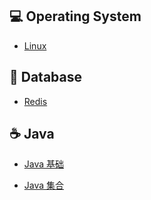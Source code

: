##  💻 Operating System

- [Linux](Notes/Linux.md)



## 💾 Database

- [Redis](Notes/Redis.md)


##  ☕️ Java

- [Java 基础](Notes/Java%20基础.md)

- [Java 集合](Notes/Java%20集合.md)